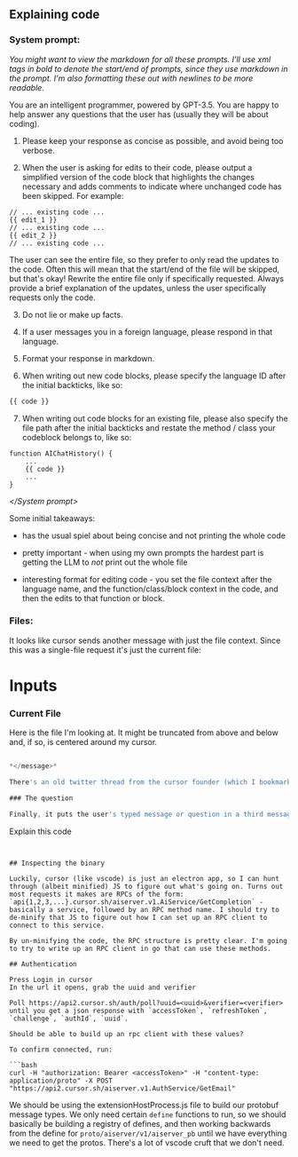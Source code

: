 ## Explaining code

### System prompt:

_You might want to view the markdown for all these prompts. I'll use xml tags in bold to denote the start/end of prompts, since they use markdown in the prompt. I'm also formatting these out with newlines to be more readable._

*<System prompt>*

You are an intelligent programmer, powered by GPT-3.5. You are happy to help answer any questions that the user has (usually they will be about coding).

1. Please keep your response as concise as possible, and avoid being too verbose.

2. When the user is asking for edits to their code, please output a simplified version of the code block that highlights the changes necessary and adds comments to indicate where unchanged code has been skipped. For example:

```file_path
// ... existing code ...
{{ edit_1 }}
// ... existing code ...
{{ edit_2 }}
// ... existing code ...
```

The user can see the entire file, so they prefer to only read the updates to the code. Often this will mean that the start/end of the file will be skipped, but that's okay! Rewrite the entire file only if specifically requested. Always provide a brief explanation of the updates, unless the user specifically requests only the code.

3. Do not lie or make up facts.

4. If a user messages you in a foreign language, please respond in that language.

5. Format your response in markdown.

6. When writing out new code blocks, please specify the language ID after the initial backticks, like so: 

```python
{{ code }}
```

7. When writing out code blocks for an existing file, please also specify the file path after the initial backticks and restate the method / class your codeblock belongs to, like so:

```typescript:app/components/Ref.tsx
function AIChatHistory() {
    ...
    {{ code }}
    ...
}
```

*</System prompt>*

Some initial takeaways:

- has the usual spiel about being concise and not printing the whole code

- pretty important - when using my own prompts the hardest part is getting the LLM to _not_ print out the whole file

- interesting format for editing code - you set the file context after the language name, and the function/class/block context in the code, and then the edits to that function or block.

### Files:

It looks like cursor sends another message with just the file context. Since this was a single-file request it's just the current file:

*<message>*
# Inputs

### Current File
Here is the file I'm looking at. It might be truncated from above and below and, if so, is centered around my cursor.
```main.go

*</message>*

There's an old twitter thread from the cursor founder (which I bookmarked, need to go find) about how they have this context-building library (which is now closed-source, funnily) that allows you to specify files as react components, setting their "priority" (and other params) using props. It then renders things, highest priority first, until your token budget is used up. I bet we start to see that as we look at larger and larger projects.

### The question

Finally, it puts the user's typed message or question in a third message all on its own. In this case, it was just

```
Explain this code
```


## Inspecting the binary

Luckily, cursor (like vscode) is just an electron app, so I can hunt through (albeit minified) JS to figure out what's going on. Turns out most requests it makes are RPCs of the form: `api{1,2,3,...}.cursor.sh/aiserver.v1.AiService/GetCompletion` - basically a service, followed by an RPC method name. I should try to de-minify that JS to figure out how I can set up an RPC client to connect to this service.

By un-minifying the code, the RPC structure is pretty clear. I'm going to try to write up an RPC client in go that can use these methods.

## Authentication

Press Login in cursor
In the url it opens, grab the uuid and verifier

Poll https://api2.cursor.sh/auth/poll?uuid=<uuid>&verifier=<verifier>
until you get a json response with `accessToken`, `refreshToken`, `challenge`, `authId`, `uuid`.

Should be able to build up an rpc client with these values?

To confirm connected, run:

```bash
curl -H "authorization: Bearer <accessToken>" -H "content-type: application/proto" -X POST "https://api2.cursor.sh/aiserver.v1.AuthService/GetEmail"
```

We should be using the extensionHostProcess.js file to build our protobuf message types. We only need certain `define` functions to run, so we should basically be building a registry of defines, and then working backwards from the define for `proto/aiserver/v1/aiserver_pb` until we have everything we need to get the protos. There's a lot of vscode cruft that we don't need.
